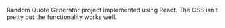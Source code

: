 Random Quote Generator project implemented using React. The CSS isn't pretty but the functionality works well. 
